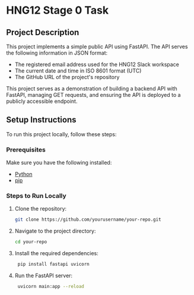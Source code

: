 # HNG12 Stage 0 Task

## Project Description
This project implements a simple public API using FastAPI. The API serves the following information in JSON format:

- The registered email address used for the HNG12 Slack workspace
- The current date and time in ISO 8601 format (UTC)
- The GitHub URL of the project's repository

This project serves as a demonstration of building a backend API with FastAPI, managing GET requests, and ensuring the 
API is deployed to a publicly accessible endpoint.

## Setup Instructions

To run this project locally, follow these steps:

### Prerequisites
Make sure you have the following installed:
- [Python](https://www.python.org/downloads/)
- [pip](https://pip.pypa.io/en/stable/)

### Steps to Run Locally

1. Clone the repository:
   ```bash
   git clone https://github.com/yourusername/your-repo.git
   
2. Navigate to the project directory:
   ```bash
   cd your-repo
   
3. Install the required dependencies:
   ```bash
    pip install fastapi uvicorn

4. Run the FastAPI server:
   ```bash
    uvicorn main:app --reload
